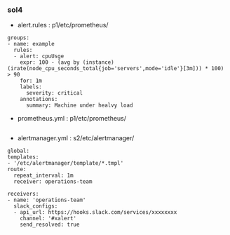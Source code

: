 ### sol4

* alert.rules : p1/etc/prometheus/
```
groups:
- name: example
  rules:
  - alert: cpuUsge
    expr: 100 - (avg by (instance) (irate(node_cpu_seconds_total{job='servers',mode='idle'}[3m])) * 100) > 90
    for: 1m
    labels:
      severity: critical
    annotations:
      summary: Machine under healvy load
```
* prometheus.yml : p1/etc/prometheus/
```

```
* alertmanager.yml : s2/etc/alertmanager/
```
global:
templates:
- '/etc/alertmanager/template/*.tmpl'
route:
  repeat_interval: 1m
  receiver: operations-team

receivers:
- name: 'operations-team'
  slack_configs:
  - api_url: https://hooks.slack.com/services/xxxxxxxx
    channel: '#xalert'
    send_resolved: true
```
